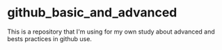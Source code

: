 # github_basic_and_advanced

This is a repository that I'm using for my own study about advanced and bests practices in github use.


